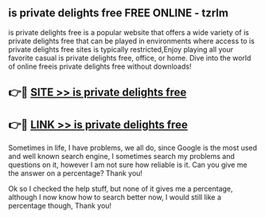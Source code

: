 ## is private delights free FREE ONLINE - tzrlm

is private delights free is a popular website that offers a wide variety of is private delights free that can be played in environments where access to is private delights free sites is typically restricted,Enjoy playing all your favorite casual is private delights free, office, or home. Dive into the world of online freeis private delights free without downloads!

## 👉🔴 [SITE >> is private delights free](http://news.freeplayer.one?title=is_private_delights_free&ref=FRRE)

## 👉🔴 [LINK >> is private delights free](http://news.freeplayer.one?title=is_private_delights_free&ref=FREE)

Sometimes in life, I have problems, we all do, since Google is the most used and well known search engine, I sometimes search my problems and questions on it, however I am not sure how reliable is it. Can you give me the answer on a percentage? Thank you!

Ok so I checked the help stuff, but none of it gives me a percentage, although I now know how to search better now, I would still like a percentage though, Thank you!